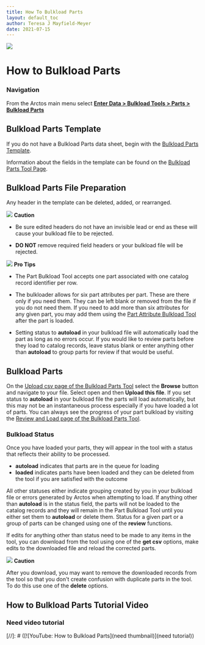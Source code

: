 ```yaml
---
title: How To Bulkload Parts
layout: default_toc
author: Teresa J Mayfield-Meyer
date: 2021-07-15
---
```


![](https://raw.githubusercontent.com/ArctosDB/documentation-wiki/gh-pages/tutorial_images/Bear%20Work%20in%20Progress.JPG)

# How to Bulkload Parts

### Navigation
From the Arctos main menu select **<a href="https://arctos.database.museum/tools/BulkloadParts.cfm" class="external">Enter Data > Bulkload Tools > Parts > Bulkload Parts</a>**

## Bulkload Parts Template

If you do not have a Bulkload Parts data sheet, begin with the <a href="https://arctos.database.museum/tools/BulkloadParts.cfm?action=makeTemplate" class="external">Bulkload Parts Template</a>.

Information about the fields in the template can be found on the <a href="https://arctos.database.museum/tools/BulkloadParts.cfm?action=ld" class="external">Bulkload Parts Tool Page</a>.

## Bulkload Parts File Preparation

Any header in the template can be deleted, added, or rearranged. 

![](https://raw.githubusercontent.com/ArctosDB/documentation-wiki/gh-pages/tutorial_images/Bear%20Caution.jpg) **Caution**

* Be sure edited headers do not have an invisible lead or end as these will cause your bulkload file to be rejected. 

* **DO NOT** remove required field headers or your bulkload file will be rejected. 

![](https://raw.githubusercontent.com/ArctosDB/documentation-wiki/gh-pages/tutorial_images/Bear%20Pro.jpg) **Pro Tips**

* The Part Bulkload Tool accepts one part associated with one catalog record identifier per row.

* The bulkloader allows for six part attributes per part. These are there only if you need them. They can be left blank or removed from the file if you do not need them. If you need to add more than six attributes for any given part, you may add them using the <a href="https://arctos.database.museum/tools/BulkloadSpecimenPartAttribute.cfm" class="external">Part Attribute Bulkload Tool</a> after the part is loaded. 

* Setting status to **autoload** in your bulkload file will automatically load the part as long as no errors occur. If you would like to review parts before they load to catalog records, leave status blank or enter anything other than **autoload** to group parts for review if that would be useful. 

## Bulkload Parts 

On the <a href="https://arctos.database.museum/tools/BulkloadParts.cfm?action=ld" class="external">Upload csv page of the Bulkload Parts Tool</a> select the **Browse** button and navigate to your file. Select open and then **Upload this file**. If you set status to **autoload** in your bulkload file the parts will load automatically, but this may not be an instantaneous process especially if you have loaded a lot of parts. You can always see the progress of your part bulkload by visiting the <a href="https://arctos.database.museum/tools/BulkloadParts.cfm" class="external">Review and Load page of the Bulkload Parts Tool</a>. 

### Bulkload Status

Once you have loaded your parts, they will appear in the tool with a status that reflects their ability to be processed. 

* **autoload** indicates that parts are in the queue for loading 
* **loaded** indicates parts have been loaded and they can be deleted from the tool if you are satisfied with the outcome 

All other statuses either indicate grouping created by you in your bulkload file or errors generated by Arctos when attempting to load. If anything other than **autoload** is in the status field, the parts will not be loaded to the catalog records and they will remain in the Part Bulkload Tool until you either set them to **autoload** or delete them. Status for a given part or a group of parts can be changed using one of the **review** functions. 

If edits for anything other than status need to be made to any items in the tool, you can download from the tool using one of the **get csv** options, make edits to the downloaded file and reload the corrected parts. 

![](https://raw.githubusercontent.com/ArctosDB/documentation-wiki/gh-pages/tutorial_images/Bear%20Caution.jpg) **Caution**

After you download, you may want to remove the downloaded records from the tool so that you don't create confusion with duplicate parts in the tool. To do this use one of the **delete** options. 

## How to Bulkload Parts Tutorial Video

### Need video tutorial
[//]: # ([![YouTube: How to Bulkload Parts](need thumbnail)](need tutorial))
